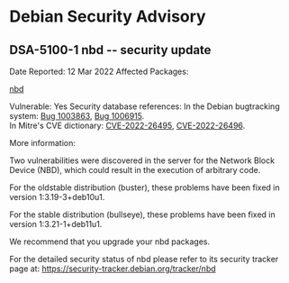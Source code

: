 
Debian Security Advisory
========================


DSA-5100-1 nbd -- security update
---------------------------------



Date Reported:
12 Mar 2022
Affected Packages:

[nbd](https://packages.debian.org/src:nbd)

Vulnerable:
Yes
Security database references:
In the Debian bugtracking system: [Bug 1003863](https://bugs.debian.org/cgi-bin/bugreport.cgi?bug=1003863), [Bug 1006915](https://bugs.debian.org/cgi-bin/bugreport.cgi?bug=1006915).  
In Mitre's CVE dictionary: [CVE-2022-26495](https://security-tracker.debian.org/tracker/CVE-2022-26495), [CVE-2022-26496](https://security-tracker.debian.org/tracker/CVE-2022-26496).  

More information:

Two vulnerabilities were discovered in the server for the Network Block
Device (NBD), which could result in the execution of arbitrary code.


For the oldstable distribution (buster), these problems have been fixed
in version 1:3.19-3+deb10u1.


For the stable distribution (bullseye), these problems have been fixed in
version 1:3.21-1+deb11u1.


We recommend that you upgrade your nbd packages.


For the detailed security status of nbd please refer to
its security tracker page at:
<https://security-tracker.debian.org/tracker/nbd>





